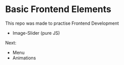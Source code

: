 # Basic Frontend Elements
This repo was made to practise Frontend Development 

- Image-Slider (pure JS)

Next:
- Menu
- Animations
